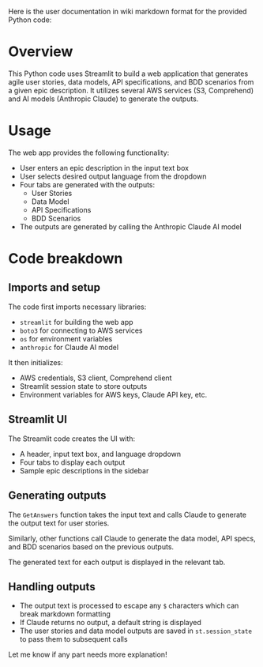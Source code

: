  Here is the user documentation in wiki markdown format for the provided Python code:

# Overview

This Python code uses Streamlit to build a web application that generates agile user stories, data models, API specifications, and BDD scenarios from a given epic description. It utilizes several AWS services (S3, Comprehend) and AI models (Anthropic Claude) to generate the outputs.

# Usage

The web app provides the following functionality:

- User enters an epic description in the input text box
- User selects desired output language from the dropdown
- Four tabs are generated with the outputs:
  - User Stories 
  - Data Model
  - API Specifications
  - BDD Scenarios
- The outputs are generated by calling the Anthropic Claude AI model

# Code breakdown

## Imports and setup

The code first imports necessary libraries:

- `streamlit` for building the web app 
- `boto3` for connecting to AWS services
- `os` for environment variables
- `anthropic` for Claude AI model

It then initializes:

- AWS credentials, S3 client, Comprehend client
- Streamlit session state to store outputs
- Environment variables for AWS keys, Claude API key, etc.

## Streamlit UI

The Streamlit code creates the UI with:

- A header, input text box, and language dropdown 
- Four tabs to display each output
- Sample epic descriptions in the sidebar

## Generating outputs

The `GetAnswers` function takes the input text and calls Claude to generate the output text for user stories.

Similarly, other functions call Claude to generate the data model, API specs, and BDD scenarios based on the previous outputs. 

The generated text for each output is displayed in the relevant tab.

## Handling outputs

- The output text is processed to escape any `$` characters which can break markdown formatting
- If Claude returns no output, a default string is displayed
- The user stories and data model outputs are saved in `st.session_state` to pass them to subsequent calls

Let me know if any part needs more explanation!